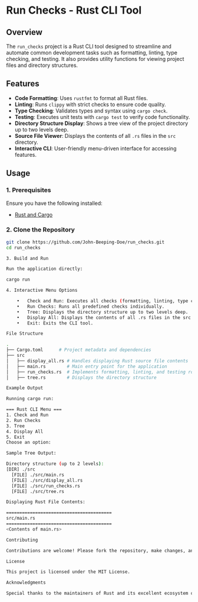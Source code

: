 # Run Checks - Rust CLI Tool

## Overview

The `run_checks` project is a Rust CLI tool designed to streamline and automate common development tasks such as formatting, linting, type checking, and testing. It also provides utility functions for viewing project files and directory structures. 

## Features

- **Code Formatting**: Uses `rustfmt` to format all Rust files.
- **Linting**: Runs `clippy` with strict checks to ensure code quality.
- **Type Checking**: Validates types and syntax using `cargo check`.
- **Testing**: Executes unit tests with `cargo test` to verify code functionality.
- **Directory Structure Display**: Shows a tree view of the project directory up to two levels deep.
- **Source File Viewer**: Displays the contents of all `.rs` files in the `src` directory.
- **Interactive CLI**: User-friendly menu-driven interface for accessing features.

## Usage

### 1. Prerequisites
Ensure you have the following installed:
- [Rust and Cargo](https://www.rust-lang.org/tools/install)

### 2. Clone the Repository
```bash
git clone https://github.com/John-Beeping-Doe/run_checks.git
cd run_checks

3. Build and Run

Run the application directly:

cargo run

4. Interactive Menu Options

	•	Check and Run: Executes all checks (formatting, linting, type checking, testing) and runs the project if all checks pass.
	•	Run Checks: Runs all predefined checks individually.
	•	Tree: Displays the directory structure up to two levels deep.
	•	Display All: Displays the contents of all .rs files in the src folder.
	•	Exit: Exits the CLI tool.

File Structure

.
├── Cargo.toml      # Project metadata and dependencies
├── src
│   ├── display_all.rs # Handles displaying Rust source file contents
│   ├── main.rs        # Main entry point for the application
│   ├── run_checks.rs  # Implements formatting, linting, and testing routines
│   ├── tree.rs        # Displays the directory structure

Example Output

Running cargo run:

=== Rust CLI Menu ===
1. Check and Run
2. Run Checks
3. Tree
4. Display All
5. Exit
Choose an option:

Sample Tree Output:

Directory structure (up to 2 levels):
[DIR] ./src
  [FILE] ./src/main.rs
  [FILE] ./src/display_all.rs
  [FILE] ./src/run_checks.rs
  [FILE] ./src/tree.rs

Displaying Rust File Contents:

========================================
src/main.rs
========================================
<Contents of main.rs>

Contributing

Contributions are welcome! Please fork the repository, make changes, and submit a pull request.

License

This project is licensed under the MIT License.

Acknowledgments

Special thanks to the maintainers of Rust and its excellent ecosystem of libraries.


